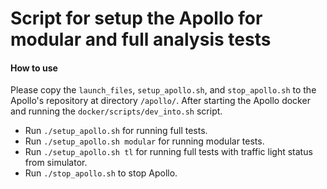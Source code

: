 
# Script for setup the Apollo for modular and full analysis tests

#### How to use
Please copy the `launch_files`, `setup_apollo.sh`, and `stop_apollo.sh` to the Apollo's repository at directory `/apollo/`.
After starting the Apollo docker and running the `docker/scripts/dev_into.sh` script.
- Run `./setup_apollo.sh` for running full tests.
- Run `./setup_apollo.sh modular` for running modular tests.
- Run `./setup_apollo.sh tl` for running full tests with traffic light status from simulator.
- Run `./stop_apollo.sh` to stop Apollo.
